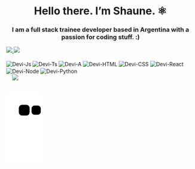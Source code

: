 <div align="center">
  <h1> Hello there. I’m Shaune. ⚛️ </h1>

  <h3>
    I am a full stack trainee developer based in Argentina with a passion for coding stuff. :)
  </h3>
</div>
<div>
    <a href="https://github.com/ImShaune">
      <img height="180em" src="https://github-readme-streak-stats.herokuapp.com/api?username=ImShaune&show_icons=true&theme=tokyonight&include_all_commits=true&count_private=true&hide_border=true"/>
      <img height="180em" src="https://github-readme-stats.vercel.app/api/top-langs/?username=ImShaune&layout=compact&langs_count=7&theme=tokyonight&hide_border=true"/></a>
  </div>


<div style="display: inline_block"><br>
<img align="center" alt="Devi-Js" height="30" width="40" src="https://cdn.jsdelivr.net/gh/devicons/devicon/icons/javascript/javascript-plain.svg">
<img align="center" alt="Devi-Ts" height="30" width="40" src="https://cdn.jsdelivr.net/gh/devicons/devicon/icons/typescript/typescript-plain.svg">
<img align="center" alt="Devi-A" height="30" width="40" src="https://cdn.jsdelivr.net/gh/devicons/devicon/icons/angularjs/angularjs-plain.svg">
<img align="center" alt="Devi-HTML" height="30" width="40" src="https://cdn.jsdelivr.net/gh/devicons/devicon/icons/html5/html5-plain.svg">
<img align="center" alt="Devi-CSS" height="30" width="40" src="https://cdn.jsdelivr.net/gh/devicons/devicon/icons/css3/css3-plain.svg">
<img align="center" alt="Devi-React" height="30" width="40" src="https://cdn.jsdelivr.net/gh/devicons/devicon/icons/react/react-original.svg">
<img align="center" alt="Devi-Node" height="30" width="40" src="https://cdn.jsdelivr.net/gh/devicons/devicon/icons/nodejs/nodejs-original.svg">
<img align="center" alt="Devi-Python" height="30" width="40" src="https://cdn.jsdelivr.net/gh/devicons/devicon/icons/python/python-plain.svg">
 &nbsp  &nbsp  &nbsp  &nbsp  &nbsp  &nbsp  &nbsp  &nbsp  &nbsp  &nbsp  &nbsp  &nbsp  &nbsp  &nbsp  &nbsp  &nbsp  &nbsp  &nbsp  &nbsp  &nbsp  &nbsp  &nbsp  &nbsp  &nbsp  &nbsp  &nbsp  &nbsp  &nbsp  &nbsp  &nbsp  &nbsp  &nbsp  &nbsp  &nbsp  &nbsp  &nbsp  &nbsp  &nbsp  &nbsp  &nbsp  &nbsp
<a align="right"  href="https://www.linkedin.com/in/nahuel-paz-183783173/" target="_blank"><img src="https://raw.githubusercontent.com/rahuldkjain/github-profile-readme-generator/master/src/images/icons/Social/linked-in-alt.svg" target="_blank"></a> 
</div>

 ##



![Snake animation](https://github.com/rafaballerini/rafaballerini/blob/output/github-contribution-grid-snake.svg)
